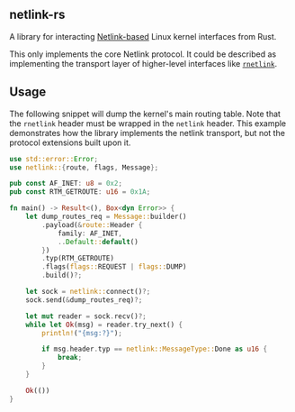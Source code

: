 ## netlink-rs

A library for interacting
[Netlink-based](https://man7.org/linux/man-pages/man7/netlink.7.html) Linux
kernel interfaces from Rust.

This only implements the core Netlink protocol. It could be described as
implementing the transport layer of higher-level interfaces like
[`rnetlink`](https://man7.org/linux/man-pages/man7/rtnetlink.7.html).

## Usage

The following snippet will dump the kernel's main routing table. Note that the
`rnetlink` header must be wrapped in the `netlink` header. This example
demonstrates how the library implements the netlink transport, but not the
protocol extensions built upon it.

```rust
use std::error::Error;
use netlink::{route, flags, Message};

pub const AF_INET: u8 = 0x2;
pub const RTM_GETROUTE: u16 = 0x1A;

fn main() -> Result<(), Box<dyn Error>> {
    let dump_routes_req = Message::builder()
        .payload(&route::Header {
            family: AF_INET,
            ..Default::default()
        })
        .typ(RTM_GETROUTE)
        .flags(flags::REQUEST | flags::DUMP)
        .build()?;

    let sock = netlink::connect()?;
    sock.send(&dump_routes_req)?;

    let mut reader = sock.recv()?;
    while let Ok(msg) = reader.try_next() {
        println!("{msg:?}");

        if msg.header.typ == netlink::MessageType::Done as u16 {
            break;
        }
    }

    Ok(())
}
```